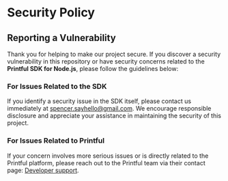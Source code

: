 # Security Policy

## Reporting a Vulnerability

Thank you for helping to make our project secure. If you discover a security vulnerability in this repository or have security concerns related to the **Printful SDK for Node.js**,
please follow the guidelines below:

### For Issues Related to the SDK

If you identify a security issue in the SDK itself, please contact us immediately at [spencer.sayhello@gmail.com](mailto:spencer.sayhello@gmail.com). We encourage responsible
disclosure and appreciate your assistance in maintaining the security of this project.

### For Issues Related to Printful

If your concern involves more serious issues or is directly related to the Printful platform, please reach out to the Printful team via their contact page:
[Developer support](https://developers.printful.com/docs/#tag/Other-resources/Developer-support).
